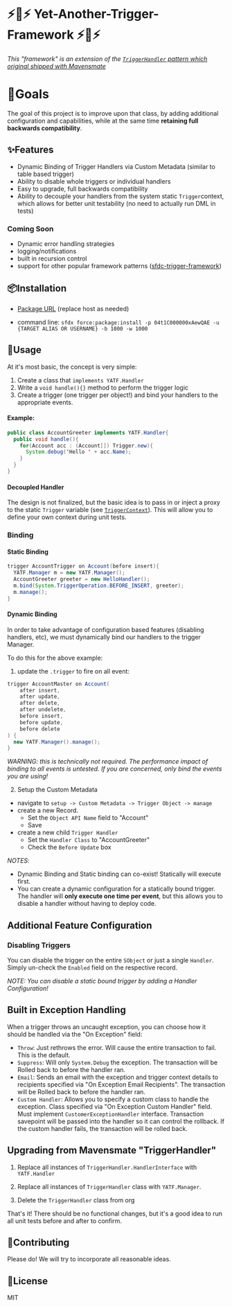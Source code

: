 # ⚡️🤘⚡️ Yet-Another-Trigger-Framework ⚡️🤘⚡️

_This "framework" is an extension of the [`TriggerHandler` pattern which original shipped with Mavensmate](https://github.com/joeferraro/MavensMate-Templates/blob/master/ApexClass/TriggerHandler.cls)_

# 💪Goals

The goal of this project is to improve upon that class, by adding additional configuration and capabilities, while at the same time **retaining full backwards compatibility**.

## ✨Features

-   Dynamic Binding of Trigger Handlers via Custom Metadata (similar to table based trigger)
-   Ability to disable whole triggers or individual handlers
-   Easy to upgrade, full backwards compatibility
-   Ability to decouple your handlers from the system static `Trigger`context, which allows for better unit testability (no need to actually run DML in tests)

### Coming Soon

-   Dynamic error handling strategies
-   logging/notifications
-   built in recursion control
-   support for other popular framework patterns ([sfdc-trigger-framework](https://github.com/kevinohara80/sfdc-trigger-framework))

## 📦Installation

-   [Package URL](https://login.salesforce.com/packaging/installPackage.apexp?p0=04t1C000000xAewQAE]) (replace host as needed)

-   command line: `sfdx force:package:install -p 04t1C000000xAewQAE -u {TARGET ALIAS OR USERNAME} -b 1000 -w 1000`

## 🔨Usage

At it's most basic, the concept is very simple:

1. Create a class that `implements YATF.Handler`
1. Write a `void handle(){}` method to perform the trigger logic
1. Create a trigger (one trigger per object!) and bind your handlers to the appropriate events.

#### Example:

```java
public class AccountGreeter implements YATF.Handler{
  public void handle(){
    for(Account acc : (Account[]) Trigger.new){
      System.debug('Hello ' + acc.Name);
    }
  }
}
```

#### Decoupled Handler

The design is not finalized, but the basic idea is to pass in or inject a proxy to the static `Trigger` variable (see [`TriggerContext`](https://github.com/callawaycloud/yet-another-trigger-framework/blob/master/src/main/default/classes/TriggerContext.cls)). This will allow you to define your own context during unit tests.

### Binding

#### Static Binding

```java
trigger AccountTrigger on Account(before insert){
  YATF.Manager m = new YATF.Manager();
  AccountGreeter greeter = new HelloHandler();
  m.bind(System.TriggerOperation.BEFORE_INSERT, greeter);
  m.manage();
}
```

#### Dynamic Binding

In order to take advantage of configuration based features (disabling handlers, etc), we must dynamically bind our handlers to the trigger Manager.

To do this for the above example:

1. update the `.trigger` to fire on all event:

```java
trigger AccountMaster on Account(
    after insert,
    after update,
    after delete,
    after undelete,
    before insert,
    before update,
    before delete
) {
  new YATF.Manager().manage();
}
```

_WARNING: this is technically not required. The performance impact of binding to all events is untested. If you are concerned, only bind the events you are using!_

2. Setup the Custom Metadata

-   navigate to `setup -> Custom Metadata -> Trigger Object -> manage`
-   create a new Record.
    -   Set the `Object API Name` field to "Account"
    -   Save
-   create a new child `Trigger Handler`
    -   Set the `Handler Class` to "AccountGreeter"
    -   Check the `Before Update` box

_NOTES_:

-   Dynamic Binding and Static binding can co-exist! Statically will execute first.
-   You can create a dynamic configuration for a statically bound trigger. The handler will **only execute one time per event**, but this allows you to disable a handler without having to deploy code.

## Additional Feature Configuration

### Disabling Triggers

You can disable the trigger on the entire `SObject` or just a single `Handler`. Simply un-check the `Enabled` field on the respective record.

_NOTE: You can disable a static bound trigger by adding a Handler Configuration!_

## Built in Exception Handling

When a trigger throws an uncaught exception, you can choose how it should be handled via the "On Exception" field:

-   `Throw`: Just rethrows the error. Will cause the entire transaction to fail. This is the default.
-   `Suppress`: Will only `System.Debug` the exception. The transaction will be Rolled back to before the handler ran.
-   `Email`: Sends an email with the exception and trigger context details to recipients specified via "On Exception Email Recipients". The transaction will be Rolled back to before the handler ran.
-   `Custom Handler`: Allows you to specify a custom class to handle the exception. Class specified via "On Exception Custom Handler" field. Must implement `CustomerExceptionHandler` interface. Transaction savepoint will be passed into the handler so it can control the rollback. If the custom handler fails, the transaction will be rolled back.

## Upgrading from Mavensmate "TriggerHandler"

1. Replace all instances of `TriggerHandler.HandlerInterface` with `YATF.Handler`

1. Replace all instances of `TriggerHandler` class with `YATF.Manager`.

1. Delete the `TriggerHandler` class from org

That's it! There should be no functional changes, but it's a good idea to run all unit tests before and after to confirm.

## 🤝Contributing

Please do! We will try to incorporate all reasonable ideas.

## 📝License

MIT

